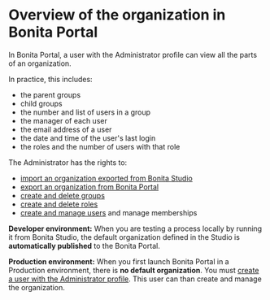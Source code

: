 # Overview of the organization in Bonita Portal

In Bonita Portal, a user with the Administrator profile can view all the parts of an organization.

In practice, this includes:

- the parent groups
- child groups
- the number and list of users in a group
- the manager of each user
- the email address of a user
- the date and time of the user's last login
- the roles and the number of users with that role

The Administrator has the rights to:

- [import an organization exported from Bonita Studio](import-export-an-organization.md)
- [export an organization from Bonita Portal](import-export-an-organization.md)
- [create and delete groups](group.md)
- [create and delete roles](role.md)
- [create and manage users](manage-a-user.md) and manage memberships

**Developer environment:** When you are testing a process locally by running it from Bonita Studio, the default organization defined in the Studio is **automatically published** to the Bonita Portal.

**Production environment:** When you first launch Bonita Portal in a Production environment, there is **no default organization**.
You must [create a user with the Administrator profile](first-steps-after-setup.md). This user can than create and manage the organization.
